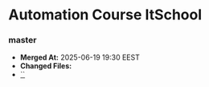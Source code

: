 # Automation Course ItSchool
### master

 - **Merged At:** 2025-06-19 19:30 EEST
 - **Changed Files:**
  - [``](https://github.com/edwardpandelea/AutomationCourseItSchool/blob/f248f887027b2a38c041a6a9949e57444e88155e/)
